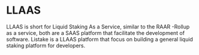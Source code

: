 # LLAAS

LLAAS is short for Liquid Staking As a Service, similar to the RAAR -Rollup as a service, both are a SAAS platform that facilitate the development of software. Listake is a LLAAS platform that focus on building a general liquid staking platform for developers. 